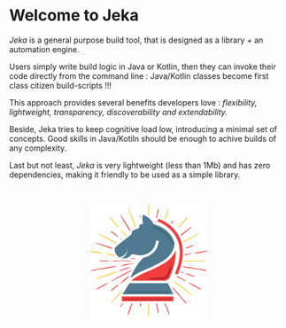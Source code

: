 # Welcome to Jeka

_Jeka_ is a general purpose build tool, that is designed as a library + an automation engine. 

Users simply write build logic in Java or Kotlin, then they can invoke their code directly from the command line : Java/Kotlin classes become first class citizen build-scripts !!!

This approach provides several benefits developers love : _flexibility, lightweight, transparency, discoverability and extendability._ 

Beside, Jeka tries to keep cognitive load low, introducing a minimal set of concepts. Good skills in Java/Kotiln should be 
enough to achive builds of any complexity.

Last but not least, _Jeka_ is very lightweight (less than 1Mb) and has zero dependencies, making it friendly to be used as a simple library.

<br/>
<p align="center">
<img src="images/knight-color-logo.svg" width='210' height='210'/>
</p>

